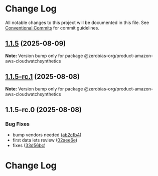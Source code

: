 # Change Log

All notable changes to this project will be documented in this file.
See [Conventional Commits](https://conventionalcommits.org) for commit guidelines.

## [1.1.5](https://github.com/zerobias-org/product/compare/@zerobias-org/product-amazon-aws-cloudwatchsynthetics@1.1.5-rc.1...@zerobias-org/product-amazon-aws-cloudwatchsynthetics@1.1.5) (2025-08-09)

**Note:** Version bump only for package @zerobias-org/product-amazon-aws-cloudwatchsynthetics





## [1.1.5-rc.1](https://github.com/zerobias-org/product/compare/@zerobias-org/product-amazon-aws-cloudwatchsynthetics@1.1.5-rc.0...@zerobias-org/product-amazon-aws-cloudwatchsynthetics@1.1.5-rc.1) (2025-08-08)

**Note:** Version bump only for package @zerobias-org/product-amazon-aws-cloudwatchsynthetics





## 1.1.5-rc.0 (2025-08-08)


### Bug Fixes

* bump vendors needed ([ab2cfb4](https://github.com/zerobias-org/product/commit/ab2cfb4a9cf2e3008e08b068f98011fec096c932))
* first data lets review ([02aee6e](https://github.com/zerobias-org/product/commit/02aee6e8c4f11675de7c63a00f4c8254a67a4dd7))
* fixes ([33d56bc](https://github.com/zerobias-org/product/commit/33d56bcaedf3fa5e3939a33c0fb57eda53539d05))





# Change Log
